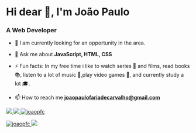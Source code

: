 <h1 align="left">Hi dear 👋, I'm João Paulo</h1>
<h3 align="left">A Web Developer</h3>

- 🔭 I am currently looking for an opportunity in the area.

- 💬 Ask me about **JavaScript, HTML, CSS**

- ⚡ Fun facts: In my free time i like to watch series :movie_camera: and films, read books :books:, listen to a lot of music :guitar:,play video games :space_invader:, and currently study a lot :mortar_board:.

- 📫 How to reach me **joaopaulofariadecarvalho@gmail.com**


<p align = "left">
  <a href="mailto:joaopaulofariadecarvalho@gmail.com" alt="Gmail" target="_blank">
  <img src = "https://img.shields.io/badge/-Gmail-FF0000?style=flat-square&labelColor=FF0000&logo=gmail&logoColor=white&link=joaopaulofariadecarvalho@gmail.com" /> </a>

  <a href="https://www.linkedin.com/in/joaopfc" alt="Linkedin" target="_blank">
  <img src = "https://img.shields.io/badge/-Linkedin-0e76a8?style=flat-square&logo=Linkedin&logoColor=white&link=https://www.linkedin.com/in/joaopfc" /> </ a>

 
  <img src = "https://komarev.com/ghpvc/?username=joaopfc" alt = "joaopfc" /> 
</p>  

<p align="left">
  <img src="https://github-readme-stats.vercel.app/api?username=joaopfc&show_icons=true" alt="joaopfc"/> 
  <img src="https://github-readme-stats.vercel.app/api/top-langs/?username=joaopfc&layout=compact "/> 
</p>
